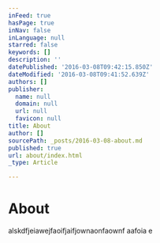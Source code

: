 ```yaml
---
inFeed: true
hasPage: true
inNav: false
inLanguage: null
starred: false
keywords: []
description: ''
datePublished: '2016-03-08T09:42:15.850Z'
dateModified: '2016-03-08T09:41:52.639Z'
authors: []
publisher:
  name: null
  domain: null
  url: null
  favicon: null
title: About
author: []
sourcePath: _posts/2016-03-08-about.md
published: true
url: about/index.html
_type: Article

---
```

# About

alskdfjeiawejfaoifjaifjownaonfaownf aafoia e